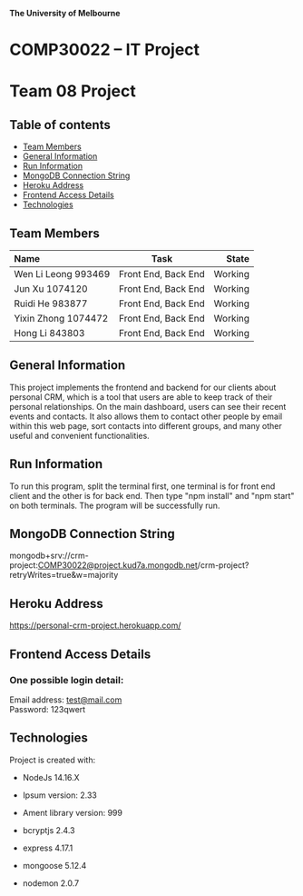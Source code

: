 **The University of Melbourne**
# COMP30022 – IT Project

# Team 08 Project


## Table of contents
* [Team Members](#team-members)
* [General Information](#general-information)
* [Run Information](#run-information)
* [MongoDB Connection String](#mongoDB-connection-string)
* [Heroku Address](#heroku-address)
* [Frontend Access Details](#frontend-access-details)
* [Technologies](#technologies)


## Team Members

| Name | Task  | State |
| :---  | :---:  | ---: |
| Wen Li Leong  993469| Front End, Back End | Working |
| Jun Xu 1074120| Front End, Back End | Working |
| Ruidi He 983877| Front End, Back End | Working |
| Yixin Zhong 1074472| Front End, Back End | Working |
| Hong Li 843803| Front End, Back End | Working |


## General Information
This project implements the frontend and backend for our clients about personal CRM, which is a tool that users are able to keep track of their personal relationships.
On the main dashboard, users can see their recent events and contacts. It also allows them to contact other people by email within this web page, sort contacts into different groups, and many other useful and convenient functionalities.


## Run Information
To run this program, split the terminal first, one terminal is for front end client and the other is for back end. Then type "npm install" and "npm start" on both terminals. The program will be successfully run.

## MongoDB Connection String
mongodb+srv://crm-project:COMP30022@project.kud7a.mongodb.net/crm-project?retryWrites=true&w=majority


## Heroku Address
https://personal-crm-project.herokuapp.com/


## Frontend Access Details
### One possible login detail:
Email address: test@mail.com \
Password: 123qwert

## Technologies
Project is created with:
* NodeJs 14.16.X
* Ipsum version: 2.33
* Ament library version: 999

* bcryptjs 2.4.3
* express 4.17.1
* mongoose 5.12.4
* nodemon 2.0.7


